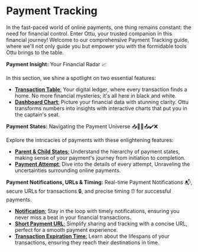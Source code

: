 # Payment Tracking

In the fast-paced world of online payments, one thing remains constant: the need for financial control. Enter Ottu, your trusted companion in this financial journey! Welcome to our comprehensive Payment Tracking guide, where we'll not only guide you but empower you with the formidable tools Ottu brings to the table.

**Payment Insight:** Your Financial Radar 📈

In this section, we shine a spotlight on two essential features:

* [**Transaction Table**:](payment-transactions-insights.md#transaction-table) Your digital ledger, where every transaction finds a home. No more financial mysteries; it's all here in black and white.
* [**Dashboard Chart**:](payment-transactions-insights.md#dashboard-charts) Picture your financial data with stunning clarity. Ottu transforms numbers into insights with interactive charts that put you in the captain's seat.

**Payment States:** Navigating the Payment Universe 📥🔄💼📤✔️❌

Explore the intricacies of payments with these enlightening features:

* [**Parent & Child States**:](payment-transactions-states.md#payment-states) Understand the hierarchy of payment states, making sense of your payment's journey from initiation to completion.
* [**Payment Attempt**:](payment-transactions-states.md#payment-attempt) Dive into the details of every attempt, Unraveling the uncertainties surrounding online payments.

**Payment Notifications, URLs & Timing:** Real-time Payment Notifications 📬, secure URLs for transactions 🔒, and precise timing ⏰ for successful payments.

* [**Notification**:](notifications-urls-and-timing.md#notifications) Stay in the loop with timely notifications, ensuring you never miss a beat in your financial transactions.
* [**Short Payment URL**:](notifications-urls-and-timing.md#payment-short-url) Simplify sharing and tracking with a concise URL, perfect for a smooth payment experience.
* [**Transaction Expiration Time**:](notifications-urls-and-timing.md#payment-expiration-time) Learn about the lifespans of your transactions, ensuring they reach their destinations in time.
